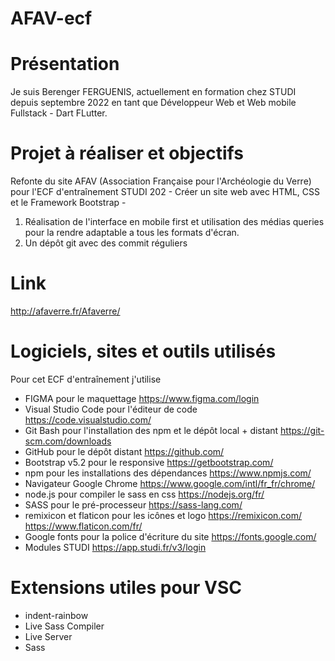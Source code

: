 # AFAV-ecf
# Présentation
Je suis Berenger FERGUENIS, actuellement en formation chez STUDI depuis septembre 2022 en tant que Développeur Web et Web mobile Fullstack - Dart FLutter.
# Projet à réaliser et objectifs
Refonte du site AFAV (Association Française pour l'Archéologie du Verre) pour l'ECF d'entraînement STUDI 202 - Créer un site web avec HTML, CSS et le Framework Bootstrap - 
1. Réalisation de l'interface en mobile first et utilisation des médias queries pour la rendre adaptable a tous les formats d'écran.
2. Un dépôt git avec des commit réguliers
# Link
http://afaverre.fr/Afaverre/
# Logiciels, sites et outils utilisés
Pour cet ECF d'entraînement j'utilise 
* FIGMA pour le maquettage
https://www.figma.com/login
* Visual Studio Code pour l'éditeur de code
https://code.visualstudio.com/
* Git Bash pour l'installation des npm et le dépôt local + distant
https://git-scm.com/downloads
* GitHub pour le dépôt distant
https://github.com/
* Bootstrap v5.2 pour le responsive
https://getbootstrap.com/
* npm pour les installations des dépendances 
https://www.npmjs.com/
* Navigateur Google Chrome
https://www.google.com/intl/fr_fr/chrome/
* node.js pour compiler le sass en css
https://nodejs.org/fr/
* SASS pour le pré-processeur 
https://sass-lang.com/
* remixicon et flaticon pour les icônes et logo
https://remixicon.com/
https://www.flaticon.com/fr/
* Google fonts pour la police d'écriture du site
https://fonts.google.com/
* Modules STUDI 
https://app.studi.fr/v3/login
# Extensions utiles pour VSC
* indent-rainbow
* Live Sass Compiler
* Live Server
* Sass

